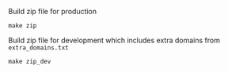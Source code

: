 Build zip file for production
```
make zip
```

Build zip file for development which includes extra domains from `extra_domains.txt`
```
make zip_dev
```

